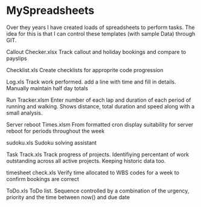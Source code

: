 # MySpreadsheets
Over they years I have created loads of spreadsheets to perform tasks.
The idea for this is that I can control these templates (with sample Data) through GIT.

Callout Checker.xlsx	Track callout and holiday bookings and compare to payslips

Checklist.xls		Create checklists for approprite code progression

Log.xls			Track work performed. add a line with time and fill in details.
			Manually maintain half day totals

Run Tracker.xlsm	Enter number of each lap and duration of each period of running and walking.
			Shows distance, total duration and speed along with a small analysis.

Server reboot Times.xlsm From formatted cron display suitability for server reboot for periods
			 throughout the week

sudoku.xls		Sudoku solving assistant

Task Track.xls		Track progress of projects. Identifiying percentant of work outstanding across
			all active projects. Keeping historic data too.

timesheet check.xls	Verify time allocated to WBS codes for a week to confirm bookings are correct

ToDo.xls		ToDo list. Sequence controlled by a combination of the urgency, priority and
			the time between now() and due date

